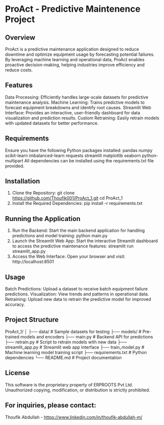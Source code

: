 # ProAct - Predictive Maintenence Project

## Overview
ProAct is a predictive maintenance application designed to reduce downtime and optimize equipment usage by forecasting potential failures. By leveraging machine learning and operational data, ProAct enables proactive decision-making, helping industries improve efficiency and reduce costs.

## Features
Data Processing: Efficiently handles large-scale datasets for predictive maintenance analysis.
Machine Learning: Trains predictive models to forecast equipment breakdowns and identify root causes.
Streamlit Web Interface: Provides an interactive, user-friendly dashboard for data visualization and prediction results.
Custom Retraining: Easily retrain models with updated datasets for better performance.

## Requirements
Ensure you have the following Python packages installed:
pandas
numpy
scikit-learn
imbalanced-learn
requests
streamlit
matplotlib
seaborn
python-multipart
All dependencies can be installed using the requirements.txt file provided.

## Installation
1. Clone the Repository:
git clone https://github.com/Thoufik001/ProAct_1.git
cd ProAct_1
2. Install the Required Dependencies:
pip install -r requirements.txt

## Running the Application
1. Run the Backend:
Start the main backend application for handling predictions and model training:
python main.py
2. Launch the Streamlit Web App:
Start the interactive Streamlit dashboard to access the predictive maintenance features:
streamlit run streamlit_app.py
3. Access the Web Interface:
Open your browser and visit: http://localhost:8501

## Usage
Batch Predictions: Upload a dataset to receive batch equipment failure predictions.
Visualization: View trends and patterns in operational data.
Retraining: Upload new data to retrain the predictive model for improved accuracy.

## Project Structure
ProAct_1/
│
├── data/                   # Sample datasets for testing
├── models/                 # Pre-trained models and encoders
├── main.py                 # Backend API for predictions
├── retrain.py              # Script to retrain models with new data
├── streamlit_app.py        # Streamlit web app interface
├── train_model.py          # Machine learning model training script
├── requirements.txt        # Python dependencies
└── README.md               # Project documentation

## License
This software is the proprietary property of ERPROOTS Pvt Ltd. Unauthorized copying, modification, or distribution is strictly prohibited.

## For inquiries, please contact:
Thoufik Abdullah - https://www.linkedin.com/in/thoufik-abdullah-m/
